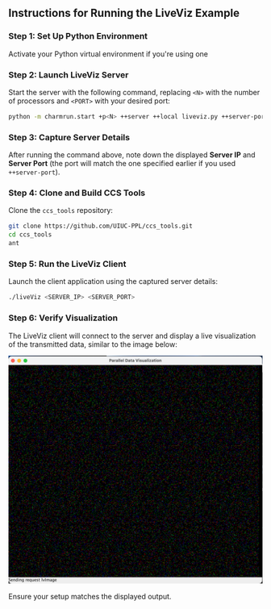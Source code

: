 ## Instructions for Running the LiveViz Example

### Step 1: Set Up Python Environment

Activate your Python virtual environment if you're using one

### Step 2: Launch LiveViz Server

Start the server with the following command, replacing `<N>` with the number of processors and `<PORT>` with your desired port:

```bash
python -m charmrun.start +p<N> ++server ++local liveviz.py ++server-port <PORT>
```

### Step 3: Capture Server Details

After running the command above, note down the displayed **Server IP** and **Server Port** (the port will match the one specified earlier if you used `++server-port`).

### Step 4: Clone and Build CCS Tools

Clone the `ccs_tools` repository:

```bash
git clone https://github.com/UIUC-PPL/ccs_tools.git
cd ccs_tools
ant
```

### Step 5: Run the LiveViz Client

Launch the client application using the captured server details:

```bash
./liveViz <SERVER_IP> <SERVER_PORT>
```

### Step 6: Verify Visualization

The LiveViz client will connect to the server and display a live visualization of the transmitted data, similar to the image below:

![Visualization Example](image-1.png)

Ensure your setup matches the displayed output.
